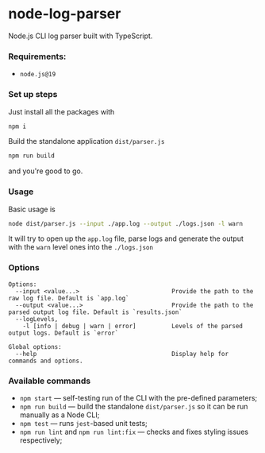 # node-log-parser

Node.js CLI log parser built with TypeScript.

### Requirements:
* `node.js@19` 

### Set up steps
Just install all the packages with
```bash
npm i
```
Build the standalone application `dist/parser.js`
```bash
npm run build
```

and you're good to go.

### Usage
Basic usage is 
```bash
node dist/parser.js --input ./app.log --output ./logs.json -l warn 
```
It will try to open up the `app.log` file, parse logs and generate the output with the `warn` level ones into the `./logs.json`

### Options
```
Options:
  --input <value...>                          Provide the path to the raw log file. Default is `app.log`
  --output <value...>                         Provide the path to the parsed output log file. Default is `results.json`
  --logLevels, 
    -l [info | debug | warn | error]          Levels of the parsed output logs. Default is `error`
    
Global options:
  --help                                      Display help for commands and options.
```

### Available commands
* `npm start` — self-testing run of the CLI with the pre-defined parameters;
* `npm run build` — build the standalone `dist/parser.js` so it can be run manually as a Node CLI;
* `npm test` — runs `jest`-based unit tests;
* `npm run lint` and `npm run lint:fix` — checks and fixes styling issues respectively;